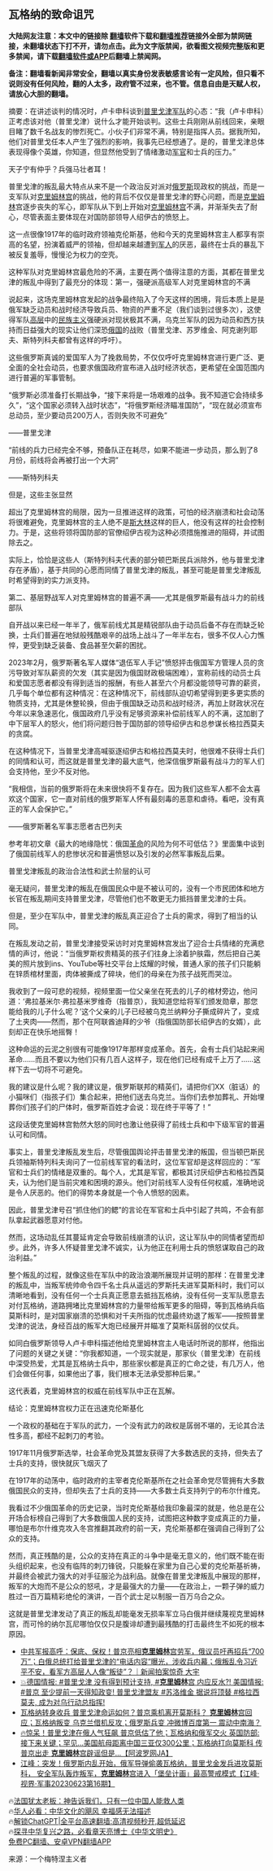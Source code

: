  <!-- 面包屑导航 --> <h2>瓦格纳的致命诅咒</h2> <p class="notice"><b>大陆网友注意：本文中的链接除 <a href="https://github.com/bannedbook/fanqiang" >翻墙</a>软件下载和<a href="https://github.com/killgcd/justmysocks/blob/master/README.md">翻墙推荐</a>链接外全部为禁网链接，未翻墙状态下打不开，请勿点击。此为文字版禁闻，欲看图文视频完整版和更多禁闻，请下载<a href="https://github.com/bannedbook/fanqiang">翻墙软件或APP</a>后翻墙上禁闻网。</p><p>备注：翻墙看新闻非常安全，翻墙以真实身份发表敏感言论有一定风险，但只看不说则没有任何风险，翻的人太多，政府管不过来，也不管。信息自由是天赋人权，请放心大胆的翻墙。</b></p>  <div class="entry"> <p id="conimg">摘要：在讲述谈判的情况时，卢卡申科谈到<a href="https://www.bannedbook.org/bnews/tag/%e6%99%ae%e9%87%8c%e6%88%88%e6%b4%a5/" class="st_tag internal_tag" rel="tag" title="标签 普里戈津 下的日志">普里戈津</a><a href="https://www.bannedbook.org/bnews/tag/%E5%86%9B%E9%98%9F/" class="st_tag internal_tag" rel="tag" title="标签 军队 下的日志">军队</a>的心态：“我（卢卡申科）正考虑该对他（普里戈津）说什么才能开始谈判。这些士兵刚刚从前线回来，亲眼目睹了数千名战友的惨烈死亡。小伙子们非常不满，特别是指挥人员。据我所知，他们对普里戈任本人产生了强烈的影响，我事先已经想通了。是的，普里戈津总体表现得像个英雄，你知道，但显然他受到了情绪激动<a href="https://www.bannedbook.org/bnews/tag/%E5%86%9B%E5%AE%98/" class="st_tag internal_tag" rel="tag" title="标签 军官 下的日志">军官</a>和士兵的压力。”</p> <p>天子宁有仲乎？兵强马壮者耳！</p> <p>普里戈津的叛乱最大特点从来不是一个政治反对派对<a href="https://www.bannedbook.org/bnews/tag/%e4%bf%84%e7%bd%97%e6%96%af/" class="st_tag internal_tag" rel="tag" title="标签 俄罗斯 下的日志">俄罗斯</a>现政权的挑战，而是一支军队对<span class='wp_keywordlink'><a href="https://www.bannedbook.org/forum2/topic1172.html" title="克里姆林宫秘史——斯大林情妇的回忆" target="_blank">克里姆林宫</a></span>的挑战，他的背后不仅仅是普里戈津的野心问题，而是<a href="https://www.bannedbook.org/bnews/tag/%E5%85%8B%E9%87%8C%E5%A7%86%E6%9E%97/" class="st_tag internal_tag" rel="tag" title="标签 克里姆林 下的日志">克里姆林</a>宫逐步丧失的军心，即军队从下到上开始对<a href="https://www.bannedbook.org/bnews/tag/%E5%85%8B%E9%87%8C%E5%A7%86%E6%9E%97%E5%AE%AB/" class="st_tag internal_tag" rel="tag" title="标签 克里姆林宫 下的日志">克里姆林宫</a>不满，并渐渐失去了耐心，尽管表面主要体现在对国防部领导人绍伊古的愤怒上。</p> <p>这一点很像1917年的临时政府领袖克伦斯基，他和今天的克里姆林宫主人都享有崇高的名望，扮演着威严的领袖，但却越来越遭到<a href="https://www.bannedbook.org/bnews/tag/%e5%86%9b%e4%ba%ba/" class="st_tag internal_tag" rel="tag" title="标签 军人 下的日志">军人</a>的厌恶，最终在士兵的暴乱下被反复羞辱，慢慢沦为权力的空壳。</p> <p>这种军队对克里姆林宫最危险的不满，主要在两个值得注意的方面，其都在普里戈津的叛乱中得到了最充分的体现：第一，强硬派高级军人对克里姆林宫的不满</p> <p>说起来，这场克里姆林宫发起的战争最终陷入了今天这样的困境，背后本质上是是俄军缺乏动员和战时经济导致兵员、物资的严重不足（我们谈到过很多次），这使得军队<span class='wp_keywordlink_affiliate'><a href="https://www.bannedbook.org/bnews/ccpdope/" title="中共高层内幕" target="_blank">高层</a></span>中的<span class='wp_keywordlink'><a href="https://www.bannedbook.org/forum11/topic333.html" title="禁片：民族主义和三座大山" target="_blank">民族主义</a></span>强硬派对现状极其不满，乌克兰军队的因为动员和西方扶持而日益强大的现实让他们深恐<a href="https://www.bannedbook.org/bnews/tag/%e4%bf%84%e5%9b%bd/" class="st_tag internal_tag" rel="tag" title="标签 俄国 下的日志">俄国</a>的战败（普里戈津、苏罗维金、阿克谢列耶夫、斯特列科夫都曾有这样的呼吁）。</p> <p>这些俄罗斯真诚的爱国军人为了挽救局势，不仅仅呼吁克里姆林宫进行更广泛、更全面的全社会动员，也要求俄国政府宣布进入战时经济状态，更希望在全国范围内进行普遍的军事管制。</p> <p>“俄罗斯必须准备打长期战争，“接下来将是一场艰难的战争。我不知道它会持续多久”，“这个国家必须转入战时状态”，“将俄罗斯经济瞄准国防”，“现在就必须宣布总动员，至少要动员200万人，否则失败不可避免”</p> <p>——普里戈津</p> <p>“前线的兵力已经完全不够，预备队正在耗尽，如果不能进一步动员，那么到了8月份，前线将会再被打出一个大洞”</p> <p>——斯特列科夫</p> <p>但是，这些主张显然</p> <p>超出了克里姆林宫的局限，因为一旦推进这样的政策，可怕的经济崩溃和社会动荡将很难避免，克里姆林宫的主人绝不是<span class='wp_keywordlink'><a href="https://www.bannedbook.org/forum2/topic1256.html" title="斯大林（上、中、下册）" target="_blank">斯大林</a></span>这样的巨人，他没有这样的社会控制力。于是，这些将领将国防部的官僚绍伊古视为这种必须措施推进的阻碍，并试图除去之。</p> <p>实际上，恰恰是这些人（斯特列科夫代表的部分顿巴斯民兵派除外，他与普里戈津存在矛盾），基于共同的心愿而同情了普里戈津的叛乱，甚至可能是普里戈津叛乱时希望得到的实力派支持。</p> <p>第二、基层野战军人对克里姆林宫的普遍不满——尤其是俄罗斯最有战斗力的前线部队</p> <p>自开战以来已经一年半了，俄军前线尤其是精锐部队由于动员后备不存在而缺乏轮换，士兵们普遍在地狱般残酷艰辛的战场上战斗了一年半左右，很多不仅人心力憔悴，更受到缺乏装备、食品甚至欠薪的困扰。</p> <p>2023年2月，俄罗斯著名军人媒体“退伍军人手记&#8221;愤怒抨击俄国军方管理人员的贪污导致对军队薪资的欠发（其实是因为俄国财政极端困难），宣称前线的动员士兵和爱国志愿者都没有得到适当的报酬，有些人甚至六个月都没能领导可靠的薪资，几乎每个单位都有这种情况：在这种情况下，前线部队迫切希望得到更多更实质的物质支持，尤其是休整轮换，但由于俄国缺乏动员和战时经济，再加上财政状况在今年以来急速恶化，俄国政府几乎没有足够资源来补偿前线军人的不满，这加剧了中下层军人的怒火，他们将问题归咎于国防部的领导绍伊古和总参谋长格拉西莫夫的贪腐。</p> <p>在这种情况下，当普里戈津高喊驱逐绍伊古和格拉西莫夫时，他很难不获得士兵们的同情和认可，而这就是普里戈津的最大底气，他深信俄罗斯最有战斗力的军人们会支持他，至少不反对他。</p> <p>“我相信，当前的俄罗斯将在未来很快将不复存在。因为我们这些军人都不会太喜欢这个国家，它一直对前线的俄罗斯军人怀有最刻毒的恶意和虐待。看吧，没有真正的军人会保护它。”</p> <p>——俄罗斯著名军事志愿者古巴列夫</p> <p>参考年初文章《最大的地缘隐忧：俄国<a href="https://www.bannedbook.org/bnews/tag/%e9%9d%a9%e5%91%bd/" class="st_tag internal_tag" rel="tag" title="标签 革命 下的日志">革命</a>的风险为何不可低估？》里面集中谈到了俄国前线军人的悲惨状况和普遍愤怒以及引发的必然军事叛乱后果。</p> <p>普里戈津叛乱的政治合法性和武士阶层的认可</p>  <p>毫无疑问，普里戈津的叛乱在俄国民众中是不被认可的，没有一个市民团体和地方长官在叛乱期间支持普里戈津，尽管他们也不敢更无力抵挡普里戈津的士兵。</p> <p>但是，至少在军队中，普里戈津的叛乱真正迎合了士兵的需求，得到了相当的认同。</p> <p>在叛乱发动之前，普里戈津接受采访时对克里姆林宫发出了迎合士兵情绪的充满悲情的声讨，他说：“当俄罗斯权贵精英的孩子们往身上涂着护肤霜，然后把自己美美的照片放到ins、YouTube等社交平台上炫耀的时候，普通人家的孩子们只能躺在锌质棺材里面，肉体被撕成了碎块，他们的母亲在为孩子战死而哭泣。</p> <p>我收到了一段可悲的视频，视频里面一位父亲坐在死去的儿子的棺材旁边，他问道：‘弗拉基米尔·弗拉基米罗维奇（指普京），我知道您给将军们颁发勋章，那您能给我的儿子什么呢？’这个父亲的儿子已经被乌克兰纳粹分子撕成碎片了，变成了土夹肉——然而，那个在阿联酋迪拜的少爷（指俄国防部长绍伊古的女婿），此刻却正在快乐地摇臀！</p> <p>这种命运的云泥之别很有可能像1917年那样变成革命。首先，会有士兵们站起来闹革命……而且不要以为他们只有几百人这样子，现在他们已经有成千上万了……这样下去一切将不可避免。</p> <p>我的建议是什么呢？我的建议是，俄罗斯联邦的精英们，请把你们XX（脏话）的小猫咪们（指孩子们）集合起来，把他们送去乌克兰。当你们去参加葬礼、开始埋葬你们孩子们的尸体时，俄罗斯百姓才会说：现在终于平等了！”</p> <p>这段话使克里姆林宫勃然大怒的同时也激让他获得了前线士兵和中下级军官的普遍认可和同情。</p> <p>事实上，普里戈津叛乱发生后，尽管俄国舆论抨击普里戈津的叛国，但当顿巴斯民兵领袖斯特列科夫询问了一位前线军官的看法时，这位军官却是这样回应的：“军官和士兵们的情绪是双重的。每个人，尤其是军官，都极其讨厌绍伊古和格拉西莫夫，认为他们是当前灾难和困境的源头。他们对前线军人没有任何权威，准确地说是令人厌恶的。他们的得势本身就是一个令人愤怒的因素。</p> <p>因此，普里戈津号召“抓住他们的鳃”的言论在军官和士兵中引起了共鸣，不会有部队拿起武器愿意对付他。</p> <p>然而，这场动乱任其蔓延肯定会导致前线崩溃的认识，这让军队中的同情者望而却步。此外，许多人怀疑普里戈津不诚实，认为他正在利用士兵的愤怒谋取自己的政治利益。”</p> <p>整个叛乱的过程，就像这些在军队中的政治浪潮所展现并证明的那样：在普里戈津的叛乱中，当叛军统帅命令四千名士兵从遥远的罗斯托夫进军莫斯科时，我们可以清晰地看到，没有任何一个士兵真正愿意去抵挡瓦格纳，没有任何一支军队愿意去对付瓦格纳，道路拥堵比克里姆林宫的力量带给叛军更多的阻碍，等到瓦格纳兵临莫斯科时，是对国家崩溃的恐惧和对千夫所指的忧虑最终劝退了叛军——按照普里戈津的说法，身经百战的叛军大炮已经展开并瞄准了莫斯科孱弱的仪仗兵。</p>  <p>如同白俄罗斯领导人卢卡申科描述他给克里姆林宫主人电话时所说的那样，他指出了问题的关键之关键：“你我都知道，一个现实就是，那家伙（普里戈津）在前线中深受热爱，尤其是瓦格纳士兵中，那些家伙都是真正的亡命之徒，有几万人，他们会做任何事，如果他出了事，我们根本无法承受那种后果。”</p> <p>这代表着，克里姆林宫的权威在前线军队中正在瓦解。</p> <p>结论：克里姆林宫权力正在迅速克伦斯基化</p> <p>一个政权的基础在于军队的武力，一个没有武力的政权是孱弱不堪的，无论其合法性多高，都经不起刺刀的考验。</p> <p>1917年11月俄罗斯选举，社会革命党及其盟友获得了大多数选民的支持，但失去了士兵的支持，很快就灰飞烟灭了</p> <p>在1917年的动荡中，临时政府的主宰者克伦斯基所在之社会革命党尽管拥有大多数俄国民众的支持，但却失去了士兵的支持——大多数士兵支持列宁的布尔什维克。</p> <p>我看过不少俄国革命的历史记录，当时克伦斯基给我印象最深的就是，他总是在公开场合标榜自己得到了大多数俄国人民的支持，试图把这种数字变成真正的力量，哪怕是布尔什维克攻入冬宫推翻其政府的前一天，克伦斯基都在强调自己得到了公众的支持。</p> <p>然而，真正残酷的是，公众的支持在真正的斗争中是毫无意义的，他们既不能在街头组织起来，也没有临阵的刺刀锋锐，只能躲在家里为自己心爱的克伦斯基祈祷，并最终会被武力强大的对手征服沦为战利品。就像在普里戈津叛乱中展现的那样，叛军的大炮而不是公众的怒吼，才是最强大的力量——在政治上，一颗子弹的威力胜过一百万篇精彩绝伦的演讲，一百个武士足以制服一百万乌合之众。</p> <p>这就是普里戈津发动了真正的叛乱却能毫发无损率军立马白俄并继续蔑视克里姆林宫，而可怜的纳尔瓦尼哪怕仅仅只是腹诽却遭到最残酷的打击最终生不如死的根本原因。</p> <!--<div id="taboola-mid-1"></div>--><ul class='op-related-articles' title='相关阅读'> <li><a href='https://www.bannedbook.org/bnews/sohnews/20230628/1901673.html' target='_blank'>中共军报高呼：保底、保权！普京亮相<b>克里姆林</b>宫劳军，俄议员吁再招兵“700万”；白俄总统打给普里戈津的“电话内容”曝光，涉收兵内幕；俄叛乱令习近平不安，看军方高层人人像“叛徒”？｜新闻拍案惊奇 大宇</a></li> <li><a href='https://www.bannedbook.org/bnews/sohnews/20230626/1901002.html' target='_blank'>💥德国情报: #普里戈津 没有得到预计支持, #<b>克里姆林</b>宫 内应反水?! 美国情报: #普京 至少提前一天得知政变! 普里戈津盟友 #苏洛维金 据说将顶替 #格拉西莫夫, 成为对乌行动总指挥!</a></li> <li><a href='https://www.bannedbook.org/bnews/sohnews/20230625/1900600.html' target='_blank'>瓦格纳转身收兵 普里戈津命运如何？普京乘机离开莫斯科？ <b>克里姆林</b>宫回应；瓦格纳叛变 乌克兰借机反攻；俄罗斯兵变 冲微博百度第一 震动中南海？</a></li> <li><a href='https://www.bannedbook.org/bnews/bannedvideo/20230625/1900376.html' target='_blank'>🔥惊呆！普里戈津在俄人气狂飙 普京低估了他；瓦格纳和俄军交火 英国防部: 接下来关键；罕见...美国航母距离中国三亚仅300公里；瓦格纳打向莫斯科 传普京出走 <b>克里姆林</b>宫辟谣但是...【阿波罗网JA】</a></li> <li><a href='https://www.bannedbook.org/bnews/cbnews/20230624/1900169.html' target='_blank'>江峰：突发！俄罗斯内乱开始，俄军导弹偷袭瓦格纳，普里戈金发兵进攻莫斯科， 安全军队轰炸叛军，<b>克里姆林</b>宫进入「堡垒计画」最高警戒模式【江峰·视界·军事20230623第16期】</a></li> </ul> <p class="texttj"> 🔥<a href="https://www.bannedbook.org/bnews/ssgc/20230219/1850782.html" target="_blank">法国犹太老板：神告诉我们，只有一位中国人能救人类</a><br/> 🔥<a href="https://www.bannedbook.org/bnews/comments/20220220/1694796.html" target="_blank">华人必看：中华文化的飓风 幸福感无法描述</a><br/> 🔥<a href="https://github.com/bannedbook/fanqiang/wiki/V2ray%E6%9C%BA%E5%9C%BA" target="_blank">解锁ChatGPT|全平台高速翻墙:高清视频秒开,超低延迟</a><br/> 🔥<a href="https://www.bannedbook.org/bnews/comments/20220808/1768773.html" target="_blank">探寻中华复兴之路，必看章天亮博士《中华文明史》</a><br/> <a href="https://github.com/bannedbook/fanqiang/wiki/%E7%A6%81%E9%97%BB%E7%BD%91%E5%AE%89%E5%8D%93%E7%BF%BB%E5%A2%99%E6%96%B0%E9%97%BBAPP" target="_blank">免费PC翻墙、安卓VPN翻墙APP</a><br/> </p><p class="src-info">来源：一个梅特涅主义者 </p> <a name='sharetosocial'></a> <div style="margin-bottom:5px;padding-bottom:5px;clear:both"> <div id="archive-pix-1" class="banner-ads"> <!-- AuctionX Display platform tag START --> <div id="27602x728x90x621x_ADSLOT1" clicktrack="%%CLICK_URL_ESC%%"></div>  <!-- AuctionX Display platform tag END --> </div> <div id="archive-pix-2" class="banner-ads"> <!-- AuctionX Display platform tag START --> <div id="27556x300x250x621x_ADSLOT1" clicktrack="%%CLICK_URL_ESC%%" style="margin:0 auto;text-align:center"></div>  <!-- AuctionX Display platform tag END --> </div> </div>  <div id="archive-pix-1" class="banner-ads"> <!-- AuctionX Display platform tag START --> <div id="27603x728x90x621x_ADSLOT1" clicktrack="%%CLICK_URL_ESC%%"></div>  <!-- AuctionX Display platform tag END --> </div> </div><!--END ENTRY--> 